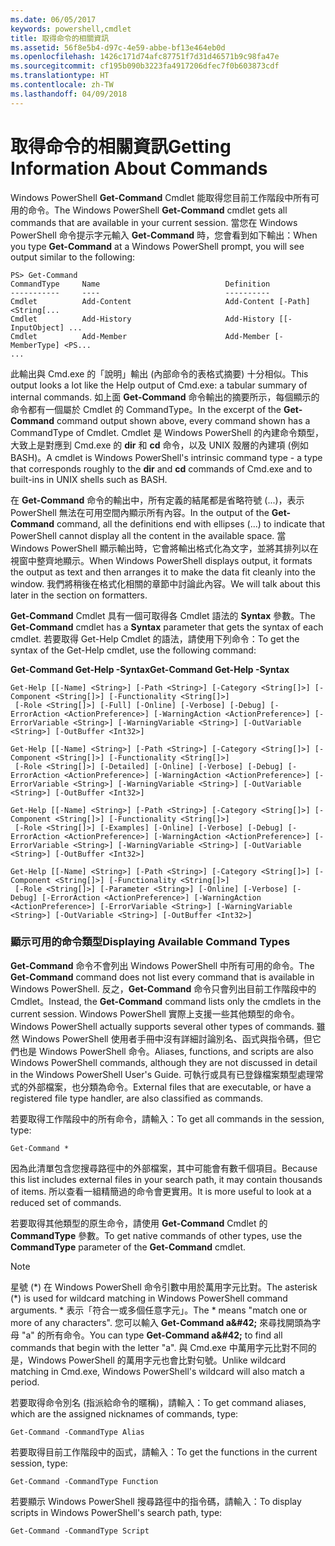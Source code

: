 ```yaml
---
ms.date: 06/05/2017
keywords: powershell,cmdlet
title: 取得命令的相關資訊
ms.assetid: 56f8e5b4-d97c-4e59-abbe-bf13e464eb0d
ms.openlocfilehash: 1426c171d74afc87751f7d31d46571b9c98fa47e
ms.sourcegitcommit: cf195b090b3223fa4917206dfec7f0b603873cdf
ms.translationtype: HT
ms.contentlocale: zh-TW
ms.lasthandoff: 04/09/2018
---
```

# <a name="getting-information-about-commands"></a><span data-ttu-id="fb5b9-103">取得命令的相關資訊</span><span class="sxs-lookup"><span data-stu-id="fb5b9-103">Getting Information About Commands</span></span>
<span data-ttu-id="fb5b9-104">Windows PowerShell **Get-Command** Cmdlet 能取得您目前工作階段中所有可用的命令。</span><span class="sxs-lookup"><span data-stu-id="fb5b9-104">The Windows PowerShell **Get-Command** cmdlet gets all commands that are available in your current session.</span></span> <span data-ttu-id="fb5b9-105">當您在 Windows PowerShell 命令提示字元輸入 **Get-Command** 時，您會看到如下輸出：</span><span class="sxs-lookup"><span data-stu-id="fb5b9-105">When you type **Get-Command** at a Windows PowerShell prompt, you will see output similar to the following:</span></span>

```
PS> Get-Command
CommandType     Name                            Definition
-----------     ----                            ----------
Cmdlet          Add-Content                     Add-Content [-Path] <String[...
Cmdlet          Add-History                     Add-History [[-InputObject] ...
Cmdlet          Add-Member                      Add-Member [-MemberType] <PS...
...
```

<span data-ttu-id="fb5b9-106">此輸出與 Cmd.exe 的「說明」輸出 (內部命令的表格式摘要) 十分相似。</span><span class="sxs-lookup"><span data-stu-id="fb5b9-106">This output looks a lot like the Help output of Cmd.exe: a tabular summary of internal commands.</span></span> <span data-ttu-id="fb5b9-107">如上面 **Get-Command** 命令輸出的摘要所示，每個顯示的命令都有一個屬於 Cmdlet 的 CommandType。</span><span class="sxs-lookup"><span data-stu-id="fb5b9-107">In the excerpt of the **Get-Command** command output shown above, every command shown has a CommandType of Cmdlet.</span></span> <span data-ttu-id="fb5b9-108">Cmdlet 是 Windows PowerShell 的內建命令類型，大致上是對應到 Cmd.exe 的 **dir** 和 **cd** 命令，以及 UNIX 殼層的內建項 (例如 BASH)。</span><span class="sxs-lookup"><span data-stu-id="fb5b9-108">A cmdlet is Windows PowerShell's intrinsic command type - a type that corresponds roughly to the **dir** and **cd** commands of Cmd.exe and to built-ins in UNIX shells such as BASH.</span></span>

<span data-ttu-id="fb5b9-109">在 **Get-Command** 命令的輸出中，所有定義的結尾都是省略符號 (...)，表示 PowerShell 無法在可用空間內顯示所有內容。</span><span class="sxs-lookup"><span data-stu-id="fb5b9-109">In the output of the **Get-Command** command, all the definitions end with ellipses (...) to indicate that PowerShell cannot display all the content in the available space.</span></span> <span data-ttu-id="fb5b9-110">當 Windows PowerShell 顯示輸出時，它會將輸出格式化為文字，並將其排列以在視窗中整齊地顯示。</span><span class="sxs-lookup"><span data-stu-id="fb5b9-110">When Windows PowerShell displays output, it formats the output as text and then arranges it to make the data fit cleanly into the window.</span></span> <span data-ttu-id="fb5b9-111">我們將稍後在格式化相關的章節中討論此內容。</span><span class="sxs-lookup"><span data-stu-id="fb5b9-111">We will talk about this later in the section on formatters.</span></span>

<span data-ttu-id="fb5b9-112">**Get-Command** Cmdlet 具有一個可取得各 Cmdlet 語法的 **Syntax** 參數。</span><span class="sxs-lookup"><span data-stu-id="fb5b9-112">The **Get-Command** cmdlet has a **Syntax** parameter that gets the syntax of each cmdlet.</span></span> <span data-ttu-id="fb5b9-113">若要取得 Get-Help Cmdlet 的語法，請使用下列命令：</span><span class="sxs-lookup"><span data-stu-id="fb5b9-113">To get the syntax of the Get-Help cmdlet, use the following command:</span></span>

<span data-ttu-id="fb5b9-114">**Get-Command Get-Help -Syntax**</span><span class="sxs-lookup"><span data-stu-id="fb5b9-114">**Get-Command Get-Help -Syntax**</span></span>

```
Get-Help [[-Name] <String>] [-Path <String>] [-Category <String[]>] [-Component <String[]>] [-Functionality <String[]>]
 [-Role <String[]>] [-Full] [-Online] [-Verbose] [-Debug] [-ErrorAction <ActionPreference>] [-WarningAction <ActionPreference>] [-ErrorVariable <String>] [-WarningVariable <String>] [-OutVariable <String>] [-OutBuffer <Int32>]

Get-Help [[-Name] <String>] [-Path <String>] [-Category <String[]>] [-Component <String[]>] [-Functionality <String[]>]
 [-Role <String[]>] [-Detailed] [-Online] [-Verbose] [-Debug] [-ErrorAction <ActionPreference>] [-WarningAction <ActionPreference>] [-ErrorVariable <String>] [-WarningVariable <String>] [-OutVariable <String>] [-OutBuffer <Int32>]

Get-Help [[-Name] <String>] [-Path <String>] [-Category <String[]>] [-Component <String[]>] [-Functionality <String[]>]
 [-Role <String[]>] [-Examples] [-Online] [-Verbose] [-Debug] [-ErrorAction <ActionPreference>] [-WarningAction <ActionPreference>] [-ErrorVariable <String>] [-WarningVariable <String>] [-OutVariable <String>] [-OutBuffer <Int32>]

Get-Help [[-Name] <String>] [-Path <String>] [-Category <String[]>] [-Component <String[]>] [-Functionality <String[]>]
 [-Role <String[]>] [-Parameter <String>] [-Online] [-Verbose] [-Debug] [-ErrorAction <ActionPreference>] [-WarningAction <ActionPreference>] [-ErrorVariable <String>] [-WarningVariable <String>] [-OutVariable <String>] [-OutBuffer <Int32>]
```

### <a name="displaying-available-command-types"></a><span data-ttu-id="fb5b9-115">顯示可用的命令類型</span><span class="sxs-lookup"><span data-stu-id="fb5b9-115">Displaying Available Command Types</span></span>
<span data-ttu-id="fb5b9-116">**Get-Command** 命令不會列出 Windows PowerShell 中所有可用的命令。</span><span class="sxs-lookup"><span data-stu-id="fb5b9-116">The **Get-Command** command does not list every command that is available in Windows PowerShell.</span></span> <span data-ttu-id="fb5b9-117">反之，**Get-Command** 命令只會列出目前工作階段中的 Cmdlet。</span><span class="sxs-lookup"><span data-stu-id="fb5b9-117">Instead, the **Get-Command** command lists only the cmdlets in the current session.</span></span> <span data-ttu-id="fb5b9-118">Windows PowerShell 實際上支援一些其他類型的命令。</span><span class="sxs-lookup"><span data-stu-id="fb5b9-118">Windows PowerShell actually supports several other types of commands.</span></span> <span data-ttu-id="fb5b9-119">雖然 Windows PowerShell 使用者手冊中沒有詳細討論別名、函式與指令碼，但它們也是 Windows PowerShell 命令。</span><span class="sxs-lookup"><span data-stu-id="fb5b9-119">Aliases, functions, and scripts are also Windows PowerShell commands, although they are not discussed in detail in the Windows PowerShell User's Guide.</span></span> <span data-ttu-id="fb5b9-120">可執行或具有已登錄檔案類型處理常式的外部檔案，也分類為命令。</span><span class="sxs-lookup"><span data-stu-id="fb5b9-120">External files that are executable, or have a registered file type handler, are also classified as commands.</span></span>

<span data-ttu-id="fb5b9-121">若要取得工作階段中的所有命令，請輸入：</span><span class="sxs-lookup"><span data-stu-id="fb5b9-121">To get all commands in the session, type:</span></span>

```
Get-Command *
```

<span data-ttu-id="fb5b9-122">因為此清單包含您搜尋路徑中的外部檔案，其中可能會有數千個項目。</span><span class="sxs-lookup"><span data-stu-id="fb5b9-122">Because this list includes external files in your search path, it may contain thousands of items.</span></span> <span data-ttu-id="fb5b9-123">所以查看一組精簡過的命令會更實用。</span><span class="sxs-lookup"><span data-stu-id="fb5b9-123">It is more useful to look at a reduced set of commands.</span></span>

<span data-ttu-id="fb5b9-124">若要取得其他類型的原生命令，請使用 **Get-Command** Cmdlet 的 **CommandType** 參數。</span><span class="sxs-lookup"><span data-stu-id="fb5b9-124">To get native commands of other types, use the **CommandType** parameter of the **Get-Command** cmdlet.</span></span>

> [!NOTE]
> <span data-ttu-id="fb5b9-125">星號 (\*) 在 Windows PowerShell 命令引數中用於萬用字元比對。</span><span class="sxs-lookup"><span data-stu-id="fb5b9-125">The asterisk (\*) is used for wildcard matching in Windows PowerShell command arguments.</span></span> <span data-ttu-id="fb5b9-126">\* 表示「符合一或多個任意字元」。</span><span class="sxs-lookup"><span data-stu-id="fb5b9-126">The \* means "match one or more of any characters".</span></span> <span data-ttu-id="fb5b9-127">您可以輸入 **Get-Command a\&#42;** 來尋找開頭為字母 "a" 的所有命令。</span><span class="sxs-lookup"><span data-stu-id="fb5b9-127">You can type **Get-Command a\&#42;** to find all commands that begin with the letter "a".</span></span> <span data-ttu-id="fb5b9-128">與 Cmd.exe 中萬用字元比對不同的是，Windows PowerShell 的萬用字元也會比對句號。</span><span class="sxs-lookup"><span data-stu-id="fb5b9-128">Unlike wildcard matching in Cmd.exe, Windows PowerShell's wildcard will also match a period.</span></span>

<span data-ttu-id="fb5b9-129">若要取得命令別名 (指派給命令的暱稱)，請輸入：</span><span class="sxs-lookup"><span data-stu-id="fb5b9-129">To get command aliases, which are the assigned nicknames of commands, type:</span></span>

```
Get-Command -CommandType Alias
```

<span data-ttu-id="fb5b9-130">若要取得目前工作階段中的函式，請輸入：</span><span class="sxs-lookup"><span data-stu-id="fb5b9-130">To get the functions in the current session, type:</span></span>

```
Get-Command -CommandType Function
```

<span data-ttu-id="fb5b9-131">若要顯示 Windows PowerShell 搜尋路徑中的指令碼，請輸入：</span><span class="sxs-lookup"><span data-stu-id="fb5b9-131">To display scripts in Windows PowerShell's search path, type:</span></span>

```
Get-Command -CommandType Script
```